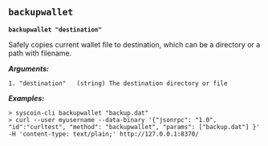 ## **`backupwallet`**

**`backupwallet "destination"`**

Safely copies current wallet file to destination, which can be a directory or a path with filename.

***Arguments:***

```
1. "destination"   (string) The destination directory or file

```



***Examples:***

```
> syscoin-cli backupwallet "backup.dat"
> curl --user myusername --data-binary '{"jsonrpc": "1.0", "id":"curltest", "method": "backupwallet", "params": ["backup.dat"] }' -H 'content-type: text/plain;' http://127.0.0.1:8370/
```
